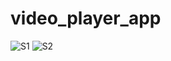 # video_player_app


![S1](https://user-images.githubusercontent.com/90784719/220385477-0b1bc8b0-305a-4225-bdd1-084ff8812156.jpg)
![S2](https://user-images.githubusercontent.com/90784719/220385496-3de72942-4b31-40b5-a124-292ae8ab7785.jpg)
